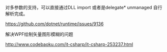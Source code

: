 对多参数的支持，可以直接通过DLL import 或者是delegate* unmanaged 自行解析完成。

https://github.com/dotnet/runtime/issues/9136



解决WPF绘制矢量图形模糊的问题

http://www.codebaoku.com/it-csharp/it-csharp-253237.html



